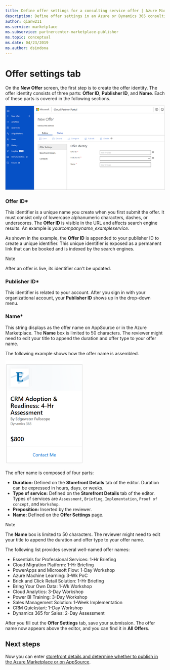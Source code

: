 ```yaml
---
title: Define offer settings for a consulting service offer | Azure Marketplace 
description: Define offer settings in an Azure or Dynamics 365 consulting service offer in the Cloud Partner Portal for the Azure Marketplace.
author: qianw211
ms.service: marketplace
ms.subservice: partnercenter-marketplace-publisher
ms.topic: conceptual
ms.date: 04/23/2019
ms.author: dsindona
---
```


# Offer settings tab

On the **New Offer** screen, the first step is to create the offer identity. The offer identity consists of three parts: **Offer ID**, **Publisher ID**, and **Name**. Each of these parts is covered in the following sections.

![Create a new consulting service offer - Offer Settings tab](media/consultingoffer-settings-tab.png)


### Offer ID*

This identifier is a unique name you create when you first submit the offer. It must consist only of lowercase alphanumeric characters, dashes, or underscores. The **Offer ID** is visible in the URL and affects search engine results. An example is *yourcompanyname_exampleservice*.

As shown in the example, the **Offer ID** is appended to your publisher ID to create a unique identifier. This unique identifier is exposed as a permanent link that can be booked and is indexed by the search engines.

>[!Note]
>After an offer is live, its identifier can't be updated.


### Publisher ID*

This identifier is related to your account. After you sign in with your organizational account, your **Publisher ID** shows up in the drop-down menu.


### Name*

This string displays as the offer name on AppSource or in the Azure Marketplace. The **Name** box is limited to 50 characters. The reviewer might need to edit your title to append the duration and offer type to your offer name.

The following example shows how the offer name is assembled. 

![Create a new consulting service offer](media/cppsampleconsultingoffer.png)

The offer name is composed of four parts:

-   **Duration:** Defined on the **Storefront Details** tab of the editor. Duration can be expressed in hours, days, or weeks.
-   **Type of service:** Defined on the **Storefront Details** tab of the editor. Types of services are `Assessment`, `Briefing`, `Implementation`, `Proof of concept`, and `Workshop`.
-   **Preposition:** Inserted by the reviewer.
-   **Name:** Defined on the **Offer Settings** page.

>[!Note]
>The **Name** box is limited to 50 characters. The reviewer might need to edit your title to append the duration and offer type to your offer name.

The following list provides several well-named offer names:

-   Essentials for Professional Services: 1-Hr Briefing
-   Cloud Migration Platform: 1-Hr Briefing
-   PowerApps and Microsoft Flow: 1-Day Workshop
-   Azure Machine Learning: 3-Wk PoC
-   Brick and Click Retail Solution: 1-Hr Briefing
-   Bring Your Own Data: 1-Wk Workshop
-   Cloud Analytics: 3-Day Workshop
-   Power BI Training: 3-Day Workshop
-   Sales Management Solution: 1-Week Implementation
-   CRM Quickstart: 1-Day Workshop
-   Dynamics 365 for Sales: 2-Day Assessment

After you fill out the **Offer Settings** tab, save your submission. The offer name now appears above the editor, and you can find it in **All Offers**.

## Next steps

Now you can enter [storefront details and determine whether to publish in the Azure Marketplace or on AppSource](./cpp-consulting-service-storefront-details.md).
